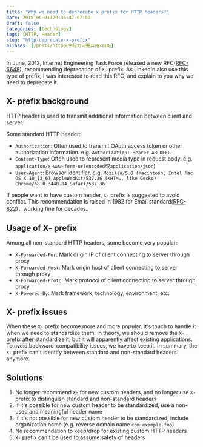 ```yaml
---
title: "Why we need to deprecate x prefix for HTTP headers?"
date: 2018-08-01T20:35:47-07:00
draft: false
categories: [technology]
tags: [HTTP, Header]
slug: "http-deprecate-x-prefix"
aliases: [/posts/http头字段为何要弃用x前缀]
---
```


In June, 2012, Internet Engineering Task Force released a new RFC([RFC-6648](https://tools.ietf.org/html/rfc6648)), recommending deprecation of `X-` prefix. As LinkedIn also use this type of prefix, I was interested to read this RFC, and explain to you why we need to deprecate it.

<!--more-->

## X- prefix background

HTTP header is used to transmit additional information between client and server.

Some standard HTTP header:

- `Authorization`: Often used to transmit OAuth access token or other authorization information. e.g. `Authorization: Bearer ABCDEFG`
- `Content-Type`: Often used to represent media type in request body. e.g. `application/x-www-form-urlencoded`或`application/json`)
- `User-Agent`: Browser identifier. e.g. `Mozilla/5.0 (Macintosh; Intel Mac OS X 10_13_6) AppleWebKit/537.36 (KHTML, like Gecko) Chrome/68.0.3440.84 Safari/537.36`

If people want to have custom header, `X-` prefix is suggested to avoid conflict. This recommendation is raised in 1982 for Email standard([RFC-822](https://tools.ietf.org/html/rfc822))，working fine for decades。

## Usage of X- prefix

Among all non-standard HTTP headers, some become very popular:

- `X-Forwarded-For`: Mark origin IP of client connecting to server through proxy
- `X-Forwarded-Host`: Mark origin host of client connecting to server through proxy
- `X-Forwarded-Proto`: Mark protocol of client connecting to server through proxy
- `X-Powered-By`: Mark framework, technology, environment, etc.

## X- prefix issues

When these `X-` prefix become more and more popular, it's touch to handle it when we need to standardize them. In theory, we should remove the `X-` prefix after standardize it, but it will apparently affect existing applications. To avoid backward-compatibility issues, we have to keep it. In summary, the `X-` prefix can't identify between standard and non-standard headers anymore.

## Solutions

1. No longer recommend `X-` for new custom headers, and no longer use `X-` prefix to distinguish standard and non-standard headers
2. If it's possible for new custom header to be standardized, use a non-used and meaningful header name
3. If it's not possible for new custom header to be standardized, include organization name (e.g. reverse domain name `com.example.foo`)
4. No recommendation to keep/drop for existing custom HTTP headers
5. `X-` prefix can't be used to assume safety of headers